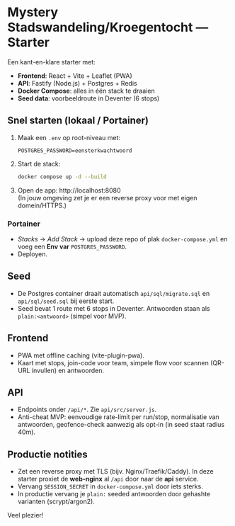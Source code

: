 # Mystery Stadswandeling/Kroegentocht — Starter

Een kant-en-klare starter met:
- **Frontend**: React + Vite + Leaflet (PWA)
- **API**: Fastify (Node.js) + Postgres + Redis
- **Docker Compose**: alles in één stack te draaien
- **Seed data**: voorbeeldroute in Deventer (6 stops)

## Snel starten (lokaal / Portainer)

1. Maak een `.env` op root-niveau met:
   ```env
   POSTGRES_PASSWORD=eensterkwachtwoord
   ```

2. Start de stack:
   ```bash
   docker compose up -d --build
   ```

3. Open de app: http://localhost:8080  
   (In jouw omgeving zet je er een reverse proxy voor met eigen domein/HTTPS.)

### Portainer
- *Stacks* → *Add Stack* → upload deze repo of plak `docker-compose.yml` en voeg een **Env var** `POSTGRES_PASSWORD`.
- Deployen.

## Seed
- De Postgres container draait automatisch `api/sql/migrate.sql` en `api/sql/seed.sql` bij eerste start.
- Seed bevat 1 route met 6 stops in Deventer. Antwoorden staan als `plain:<antwoord>` (simpel voor MVP).

## Frontend
- PWA met offline caching (vite-plugin-pwa).
- Kaart met stops, join-code voor team, simpele flow voor scannen (QR-URL invullen) en antwoorden.

## API
- Endpoints onder `/api/*`. Zie `api/src/server.js`.
- Anti-cheat MVP: eenvoudige rate-limit per run/stop, normalisatie van antwoorden, geofence-check aanwezig als opt-in (in seed staat radius 40m).

## Productie notities
- Zet een reverse proxy met TLS (bijv. Nginx/Traefik/Caddy). In deze starter proxiet de **web-nginx** al `/api` door naar de **api** service.
- Vervang `SESSION_SECRET` in `docker-compose.yml` door iets sterks.
- In productie vervang je `plain:` seeded antwoorden door gehashte varianten (scrypt/argon2).

Veel plezier!
